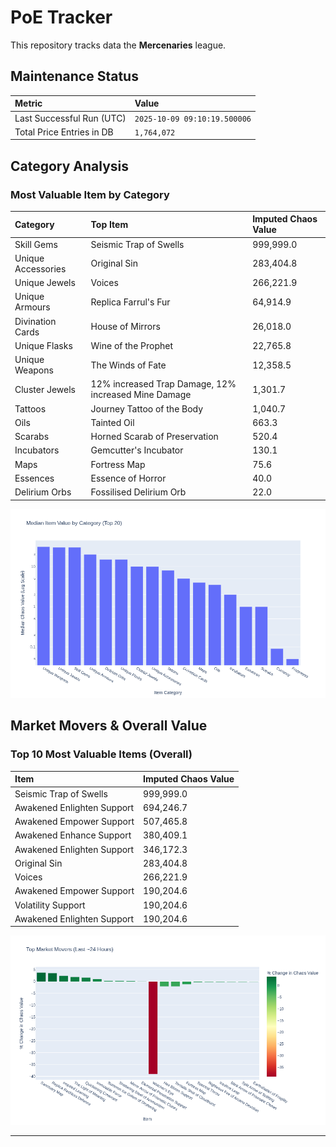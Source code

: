 # PoE Tracker

This repository tracks data the **Mercenaries** league.

## Maintenance Status

<!-- START_MAINTENANCE -->
| Metric | Value |
|:---|:---|
| Last Successful Run (UTC) | `2025-10-09 09:10:19.500006` |
| Total Price Entries in DB | `1,764,072` |

<!-- END_MAINTENANCE -->

## Category Analysis

<!-- START_CATEGORY_ANALYSIS -->
### Most Valuable Item by Category
| Category | Top Item | Imputed Chaos Value |
| :--- | :--- | :--- |
| Skill Gems | Seismic Trap of Swells | 999,999.0 |
| Unique Accessories | Original Sin | 283,404.8 |
| Unique Jewels | Voices | 266,221.9 |
| Unique Armours | Replica Farrul's Fur | 64,914.9 |
| Divination Cards | House of Mirrors | 26,018.0 |
| Unique Flasks | Wine of the Prophet | 22,765.8 |
| Unique Weapons | The Winds of Fate | 12,358.5 |
| Cluster Jewels | 12% increased Trap Damage, 12% increased Mine Damage | 1,301.7 |
| Tattoos | Journey Tattoo of the Body | 1,040.7 |
| Oils | Tainted Oil | 663.3 |
| Scarabs | Horned Scarab of Preservation | 520.4 |
| Incubators | Gemcutter's Incubator | 130.1 |
| Maps | Fortress Map | 75.6 |
| Essences | Essence of Horror | 40.0 |
| Delirium Orbs | Fossilised Delirium Orb | 22.0 |


![Category Analysis Chart](charts/category_analysis.png)
<!-- END_CATEGORY_ANALYSIS -->

## Market Movers & Overall Value

<!-- START_ANALYSIS -->
### Top 10 Most Valuable Items (Overall)
| Item | Imputed Chaos Value |
| :--- | :--- |
| Seismic Trap of Swells | 999,999.0 |
| Awakened Enlighten Support | 694,246.7 |
| Awakened Empower Support | 507,465.8 |
| Awakened Enhance Support | 380,409.1 |
| Awakened Enlighten Support | 346,172.3 |
| Original Sin | 283,404.8 |
| Voices | 266,221.9 |
| Awakened Empower Support | 190,204.6 |
| Volatility Support | 190,204.6 |
| Awakened Enlighten Support | 190,204.6 |


![Market Movers Chart](charts/market_movers.png)
<!-- END_ANALYSIS -->

---
